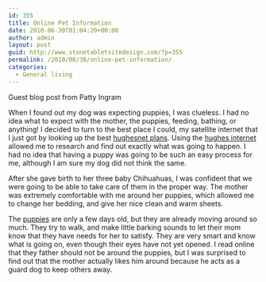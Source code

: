 ```yaml
---
id: 355
title: Online Pet Information
date: 2010-06-30T01:04:20+00:00
author: admin
layout: post
guid: http://www.stonetabletsitedesign.com/?p=355
permalink: /2010/06/30/online-pet-information/
categories:
  - General living
---
```

Guest blog post from Patty Ingram

When I found out my dog was expecting puppies, I was clueless. I had no idea what to expect with the mother, the puppies, feeding, bathing, or anything! I decided to turn to the best place I could, my satellite internet that I just got by looking up the best [hughesnet plans](http://www.satelliteinternetbroadband.com/hughesnet_plans_pricing.html). Using the [hughes internet](http://www.satelliteinternetbroadband.com/) allowed me to research and find out exactly what was going to happen. I had no idea that having a puppy was going to be such an easy process for me, although I am sure my dog did not think the same.

After she gave birth to her three baby Chihuahuas, I was confident that we were going to be able to take care of them in the proper way. The mother was extremely comfortable with me around her puppies, which allowed me to change her bedding, and give her nice clean and warm sheets.

The [puppies](http://www.animaroo.com/) are only a few days old, but they are already moving around so much. They try to walk, and make little barking sounds to let their mom know that they have needs for her to satisfy. They are very smart and know what is going on, even though their eyes have not yet opened. I read online that they father should not be around the puppies, but I was surprised to find out that the mother actually likes him around because he acts as a guard dog to keep others away.